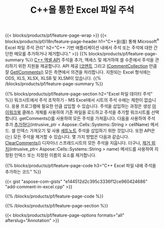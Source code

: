 ﻿---
title: C++을 통한 Excel 파일 주석
url: /ko/cpp/annotation/
description: C++ 라이브러리를 사용하여 Excel 및 OpenOffice 스프레드시트의 데이터 주석 주석을 추가하거나 제거합니다.
---
{{< blocks/products/pf/feature-page-wrap >}}
{{< blocks/products/pf/i18n/feature-page-header h1="C++을(를) 통해 Microsoft<sup>&reg;</sup> Excel 파일 주석 관리" h2="C++ 기반 애플리케이션 내에서 주석 또는 주석에 대한 간단한 메모를 추가하거나 제거합니다." >}}
{{% blocks/products/pf/feature-page-summary %}}
[C++ 엑셀 API](/cells/cpp/) 주석을 추가, 액세스 및 제거하여 셀 수준에서 주석을 관리하기 위한 지원을 제공합니다. API 제공 [I코멘트](https://apireference.aspose.com/cells/cpp/class/aspose.cells.i_comment) 그리고 [ICommentCollection](https://apireference.aspose.com/cells/cpp/class/aspose.cells.i_comment_collection) 만큼 잘 [GetIComments()](https://apireference.aspose.com/cells/cpp/class/aspose.cells.i_worksheet#ae7cce5f85b7b25a1e5c58df1b613ca5a) 모든 측면에서 의견을 처리합니다. 지원되는 Excel 형식에는 ODS, XLS, XLSX, XLSB 및 XLSM이 있습니다.
{{% /blocks/products/pf/feature-page-summary %}}

{{% blocks/products/pf/feature-page-section h2="Excel 파일 데이터 주석" %}}
워크시트에서 주석 조작하기 - MS Excel에서 시트의 주석 수에는 제한이 없습니다. 응용 프로그램에 필요한 만큼 삽입할 수 있습니다. 주석을 삽입하는 과정은 생성 [아이워크북](https://apireference.aspose.com/cells/cpp/class/aspose.cells.i_workbook) 클래스 개체를 사용하여 기존 파일을 로드하고 주석을 추가할 워크시트를 선택합니다. getComments()를 사용하여 모든 주석을 가져옵니다. 다음을 사용하여 주석 추가 [추가하다](https://apireference.aspose.com/cells/cpp/class/aspose.cells.i_comment_collection#a3f014415e292fa15c6220e9727dad384)(intrusive_ptr < Aspose::Cells::Systems::String > cellName) 메서드. 셀 인덱스 가져오기 및 사용 [세트노트](https://apireference.aspose.com/cells/cpp/com.aspose.cells/comment#Note) 주석을 삽입하기 위한 것입니다. 또한 API은(는) 모든 주석을 제거할 수 있습니다. 몇 가지 방법은 다음과 같습니다. [ClearComments()](https://apireference.aspose.com/cells/cpp/class/aspose.cells.i_worksheet#ad4e0ea291ae60fc1b5d815e520edc6c3) 디자이너 스프레드시트의 모든 주석을 지웁니다. 더구나, [제거 위치](https://apireference.aspose.com/cells/cpp/class/aspose.cells.i_worksheet_collection#addabcc7d7d76874694018fb3ba37b72c)(intrusive_ptr< Aspose::Cells::Systems::String > name) 메서드를 사용하여 지정된 인덱스 또는 지정된 이름의 요소를 제거합니다.

{{% blocks/products/pf/feature-page-code h3="C++ Excel 파일 내에 주석을 추가하는 코드" %}}

{{< gist "aspose-com-gists" "e144512d2c395c3336f12ce960424686" "add-comment-in-excel.cpp" >}}

{{% /blocks/products/pf/feature-page-code %}}

{{% /blocks/products/pf/feature-page-section %}}

{{< blocks/products/pf/feature-page-options formats="all" afterslug="Annotation" >}}